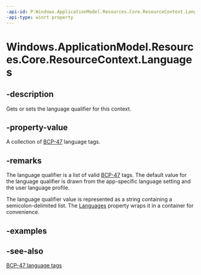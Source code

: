 ```yaml
---
-api-id: P:Windows.ApplicationModel.Resources.Core.ResourceContext.Languages
-api-type: winrt property
---
```


<!-- Property syntax
public Windows.Foundation.Collections.IVectorView<string> Languages { get;  set; }
-->

# Windows.ApplicationModel.Resources.Core.ResourceContext.Languages

## -description
Gets or sets the language qualifier for this context.

## -property-value
A collection of [BCP-47](https://go.microsoft.com/fwlink/p/?linkid=227302) language tags.

## -remarks
The language qualifier is a list of valid [BCP-47](https://go.microsoft.com/fwlink/p/?linkid=227302) tags. The default value for the language qualifier is drawn from the app-specific language setting and the user language profile.

The language qualifier value is represented as a string containing a semicolon-delimited list. The [Languages](resourcecontext_languages.md) property wraps it in a container for convenience.

## -examples

## -see-also
[BCP-47 language tags](https://go.microsoft.com/fwlink/p/?linkid=227302)
